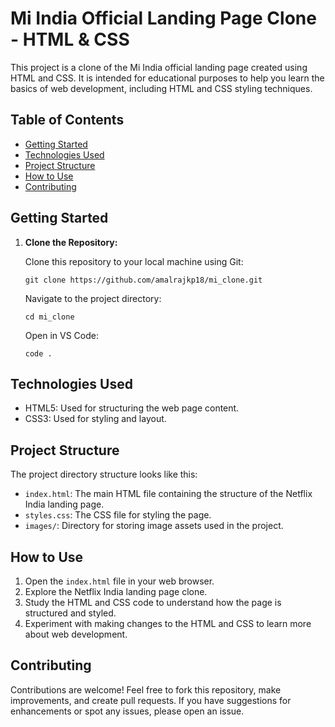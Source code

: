 # Mi India Official Landing Page Clone - HTML & CSS

This project is a clone of the Mi India official landing page created using HTML and CSS. It is intended for educational purposes to help you learn the basics of web development, including HTML and CSS styling techniques.

## Table of Contents

- [Getting Started](#getting-started)
- [Technologies Used](#technologies-used)
- [Project Structure](#project-structure)
- [How to Use](#how-to-use)
- [Contributing](#contributing)

## Getting Started

1. **Clone the Repository:**

   Clone this repository to your local machine using Git:

   ```
   git clone https://github.com/amalrajkp18/mi_clone.git
   ```

   Navigate to the project directory:

   ```
   cd mi_clone
   ```

   Open in VS Code:

   ```
   code .
   ```



## Technologies Used

- HTML5: Used for structuring the web page content.
- CSS3: Used for styling and layout.

## Project Structure

The project directory structure looks like this:


- `index.html`: The main HTML file containing the structure of the Netflix India landing page.
- `styles.css`: The CSS file for styling the page.
- `images/`: Directory for storing image assets used in the project.

## How to Use

1. Open the `index.html` file in your web browser.
2. Explore the Netflix India landing page clone.
3. Study the HTML and CSS code to understand how the page is structured and styled.
4. Experiment with making changes to the HTML and CSS to learn more about web development.

## Contributing

Contributions are welcome! Feel free to fork this repository, make improvements, and create pull requests. If you have suggestions for enhancements or spot any issues, please open an issue.


